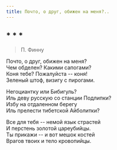 ```yaml
---
title: Почто, о друг, обижен на меня?..
---
```

## * * *

> П. Финну

Почто, о друг, обижен на меня?  
Чем обделен? Какими сапогами?  
Коня тебе? Пожалуйста -- коня!  
Зеленый штоф, визигу с пирогами.

Негоциантку или Бибигуль?  
Иль деву русскую со станции Подлипки?  
Избу на отдаленном берегу  
Иль прелести тибетской Айболитки?

Все для тебя -- немой язык страстей  
И перстень золотой цареубийцы.  
Ты прикажи -- и вот мешок костей  
Врагов твоих и тело кровопийцы.